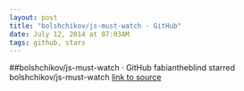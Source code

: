 ```yaml
---
layout: post
title: "bolshchikov/js-must-watch · GitHub"
date: July 12, 2014 at 07:03AM
tags: github, stars
---
```

##bolshchikov/js-must-watch · GitHub
fabiantheblind starred bolshchikov/js-must-watch
[link to source](http://ift.tt/1jx7HLa) 
